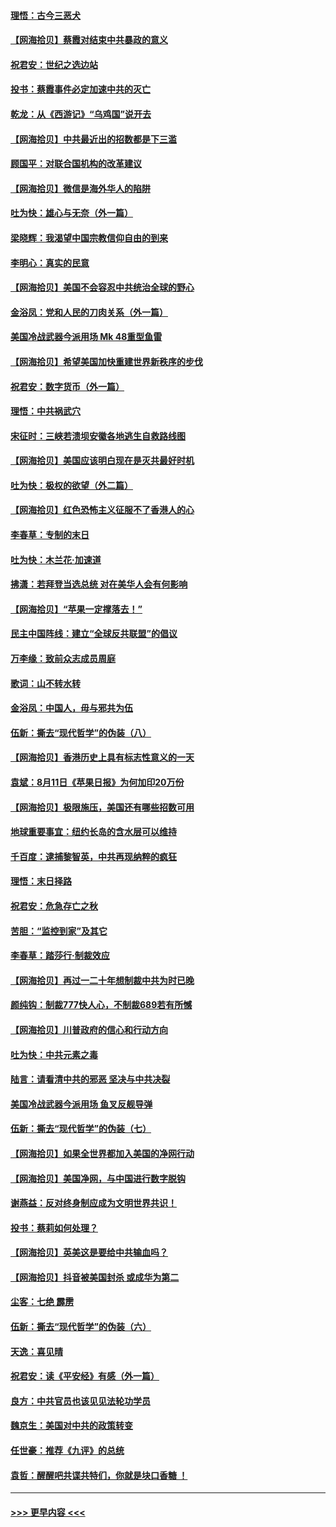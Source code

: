 #### [理悟：古今三恶犬](../pages/nsc993/n12345190.md?t=08210651) 
#### [【网海拾贝】蔡霞对结束中共暴政的意义](../pages/nsc993/n12344263.md?t=08210651) 
#### [祝君安：世纪之选边站](../pages/nsc993/n12342382.md?t=08210651) 
#### [投书：蔡霞事件必定加速中共的灭亡](../pages/nsc993/n12341881.md?t=08210651) 
#### [乾龙：从《西游记》“乌鸡国”说开去](../pages/nsc993/n12341690.md?t=08210651) 
#### [【网海拾贝】中共最近出的招数都是下三滥](../pages/nsc993/n12341593.md?t=08210651) 
#### [顾国平：对联合国机构的改革建议](../pages/nsc993/n12339928.md?t=08210651) 
#### [【网海拾贝】微信是海外华人的陷阱](../pages/nsc993/n12338868.md?t=08210651) 
#### [吐为快：雄心与无奈（外一篇）](../pages/nsc993/n12338132.md?t=08210651) 
#### [梁晓辉：我渴望中国宗教信仰自由的到来](../pages/nsc993/n12336657.md?t=08210651) 
#### [李明心：真实的民意](../pages/nsc993/n12336089.md?t=08210651) 
#### [【网海拾贝】美国不会容忍中共统治全球的野心](../pages/nsc993/n12336063.md?t=08210651) 
#### [金浴凤：党和人民的刀肉关系（外一篇）](../pages/nsc993/n12335834.md?t=08210651) 
#### [美国冷战武器今派用场 Mk 48重型鱼雷](../pages/nsc993/n12335354.md?t=08210651) 
#### [【网海拾贝】希望美国加快重建世界新秩序的步伐](../pages/nsc993/n12334224.md?t=08210651) 
#### [祝君安：数字货币（外一篇）](../pages/nsc993/n12334186.md?t=08210651) 
#### [理悟：中共祸武穴](../pages/nsc993/n12333962.md?t=08210651) 
#### [宋征时：三峡若溃坝安徽各地逃生自救路线图](../pages/nsc993/n12332450.md?t=08210651) 
#### [【网海拾贝】美国应该明白现在是灭共最好时机](../pages/nsc993/n12332313.md?t=08210651) 
#### [吐为快：极权的欲望（外二篇）](../pages/nsc993/n12332089.md?t=08210651) 
#### [【网海拾贝】红色恐怖主义征服不了香港人的心](../pages/nsc993/n12329296.md?t=08210651) 
#### [李春草：专制的末日](../pages/nsc993/n12329079.md?t=08210651) 
#### [吐为快：木兰花‧加速道](../pages/nsc993/n12327366.md?t=08210651) 
#### [拂潇：若拜登当选总统 对在美华人会有何影响](../pages/nsc993/n12295996.md?t=08210651) 
#### [【网海拾贝】“苹果一定撑落去！”](../pages/nsc993/n12326784.md?t=08210651) 
#### [民主中国阵线：建立“全球反共联盟”的倡议](../pages/nsc993/n12324177.md?t=08210651) 
#### [万李缘：致前众志成员周庭](../pages/nsc993/n12324635.md?t=08210651) 
#### [歌词：山不转水转](../pages/nsc993/n12324599.md?t=08210651) 
#### [金浴凤：中国人，毋与邪共为伍](../pages/nsc993/n12324257.md?t=08210651) 
#### [伍新：撕去“现代哲学”的伪装（八）](../pages/nsc993/n12324188.md?t=08210651) 
#### [【网海拾贝】香港历史上具有标志性意义的一天](../pages/nsc993/n12324021.md?t=08210651) 
#### [袁斌：8月11日《苹果日报》为何加印20万份](../pages/nsc993/n12323955.md?t=08210651) 
#### [【网海拾贝】极限施压，美国还有哪些招数可用](../pages/nsc993/n12322512.md?t=08210651) 
#### [地球重要事宜：纽约长岛的含水层可以维持](../pages/nsc993/n12321844.md?t=08210651) 
#### [千百度：逮捕黎智英，中共再现纳粹的疯狂](../pages/nsc993/n12321777.md?t=08210651) 
#### [理悟：末日择路](../pages/nsc993/n12320812.md?t=08210651) 
#### [祝君安：危急存亡之秋](../pages/nsc993/n12320795.md?t=08210651) 
#### [苦胆：“监控到家”及其它](../pages/nsc993/n12320751.md?t=08210651) 
#### [李春草：踏莎行·制裁效应](../pages/nsc993/n12318290.md?t=08210651) 
#### [【网海拾贝】再过一二十年想制裁中共为时已晚](../pages/nsc993/n12318195.md?t=08210651) 
#### [颜纯钩：制裁777快人心，不制裁689若有所憾](../pages/nsc993/n12316912.md?t=08210651) 
#### [【网海拾贝】川普政府的信心和行动方向](../pages/nsc993/n12316673.md?t=08210651) 
#### [吐为快：中共元素之毒](../pages/nsc993/n12316547.md?t=08210651) 
#### [陆言：请看清中共的邪恶 坚决与中共决裂](../pages/nsc993/n12315784.md?t=08210651) 
#### [美国冷战武器今派用场 鱼叉反舰导弹](../pages/nsc993/n12316258.md?t=08210651) 
#### [伍新：撕去“现代哲学”的伪装（七）](../pages/nsc993/n12315846.md?t=08210651) 
#### [【网海拾贝】如果全世界都加入美国的净网行动](../pages/nsc993/n12315588.md?t=08210651) 
#### [【网海拾贝】美国净网，与中国进行数字脱钩](../pages/nsc993/n12312813.md?t=08210651) 
#### [谢燕益：反对终身制应成为文明世界共识！](../pages/nsc993/n12310465.md?t=08210651) 
#### [投书：蔡莉如何处理？](../pages/nsc993/n12310224.md?t=08210651) 
#### [【网海拾贝】英美这是要给中共输血吗？](../pages/nsc993/n12307646.md?t=08210651) 
#### [【网海拾贝】抖音被美国封杀 或成华为第二](../pages/nsc993/n12305277.md?t=08210651) 
#### [尘客：七绝 霹雳](../pages/nsc993/n12304053.md?t=08210651) 
#### [伍新：撕去“现代哲学”的伪装（六）](../pages/nsc993/n12303243.md?t=08210651) 
#### [天逸：喜见晴](../pages/nsc993/n12303226.md?t=08210651) 
#### [祝君安：读《平安经》有感（外一篇）](../pages/nsc993/n12303170.md?t=08210651) 
#### [良方：中共官员也该见见法轮功学员](../pages/nsc993/n12302985.md?t=08210651) 
#### [魏京生：美国对中共的政策转变](../pages/nsc993/n12302929.md?t=08210651) 
#### [任世豪：推荐《九评》的总统](../pages/nsc993/n12302838.md?t=08210651) 
#### [袁哲：醒醒吧共谍共特们，你就是块口香糖 ！](../pages/nsc993/n12302678.md?t=08210651) 

----
#### [ >>> 更早内容 <<< ](../indexes/nsc993-earlier.md)
